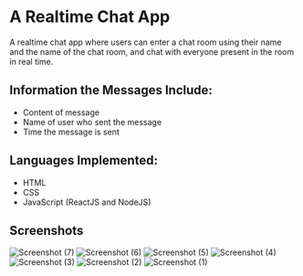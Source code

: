 # A Realtime Chat App
A realtime chat app where users can enter a chat room using their name and the name of the chat room, and chat with everyone present in the room in real time.

## Information the Messages Include:
- Content of message
- Name of user who sent the message
- Time the message is sent

## Languages Implemented:
- HTML
- CSS
- JavaScript (ReactJS and NodeJS)

## Screenshots
![Screenshot (7)](https://user-images.githubusercontent.com/78344685/173985363-c64e93e6-52a1-487a-aac2-af5a43efd059.png)
![Screenshot (6)](https://user-images.githubusercontent.com/78344685/173985362-cbe43e9c-a643-4b68-9723-0a5fbd350ddc.png)
![Screenshot (5)](https://user-images.githubusercontent.com/78344685/173985360-1b04f5ef-29a2-4bca-848a-8ff7aef641ba.png)
![Screenshot (4)](https://user-images.githubusercontent.com/78344685/173985359-e45b76b5-8d65-4d30-8283-16f35f3310cf.png)
![Screenshot (3)](https://user-images.githubusercontent.com/78344685/173985358-a1c0cf0b-fe61-4432-b168-a4412d38406e.png)
![Screenshot (2)](https://user-images.githubusercontent.com/78344685/173985357-cd9a9436-b98d-45dd-a288-e52041991d45.png)
![Screenshot (1)](https://user-images.githubusercontent.com/78344685/173985353-c5922d96-35b6-4355-bec2-8d1a3fa41aed.png)

